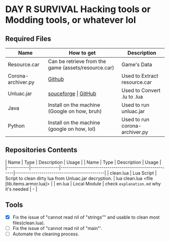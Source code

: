 # DAY R SURVIVAL Hacking tools or Modding tools, or whatever lol

## Required Files

| Name                    | How to get                                                                                              | Description |
| -----------             | -----------                                                                                             | ----------- |
| Resource.car            | Can be retrieve from the game (assets/resource.car)                                                     | Game's Data |
| Corona-archiver.py      | [Github](https://github.com/0BuRner/corona-archiver)                                                    | Used to Extract resource.car |
| Unluac.jar              | [souceforge](https://sourceforge.net/projects/unluac/) \| [GitHub](https://github.com/HansWessels/unluac)  | Used to Convert .lu to .lua | 
| Java                    | Install on the machine (Google on how, bruh)                                                            | Used to run unluac.jar |
| Python                  | Install on the machine (google on how, lol)                                                             | Used to run corona-archiver.py |

## Repositories Contents
| Name      | Type      | Description                                                                                                                   | Usage                                      |
| Name      | Type         | Description                                           | Usage                                      |
|-----------|--------------|-------------------------------------------------------|--------------------------------------------|
| clean.lua | Lua Script   | Script to clean dirty lua from Unluac.jar decryption. | lua clean.lua <file [lib.items.armor.lua]> |
| en.lua    | Local Module | check `explanation.md` why it's needed                | -                                          |


## Tools
- [x] Fix the issue of "cannot read nil of "strings"" and usable to clean most files(clean.lua).
- [ ] Fix the issue of "cannot read nil of "main"'.
- [ ] Automate the cleaning process.
